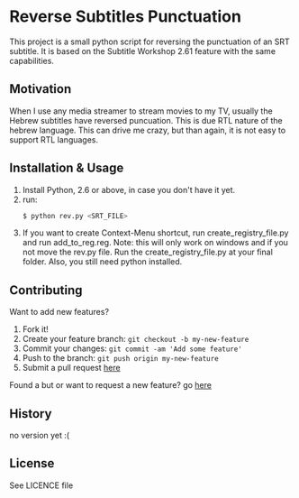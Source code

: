 # Reverse Subtitles Punctuation

This project is a small python script for reversing the punctuation of an SRT subtitle. It is based on the Subtitle Workshop 2.61 feature with the same capabilities.

## Motivation

When I use any media streamer to stream movies to my TV, usually the Hebrew subtitles have reversed puncuation. This is due RTL nature of the hebrew language. This can drive me crazy, but than again, it is not easy to support RTL languages.

## Installation & Usage

1. Install Python, 2.6 or above, in case you don't have it yet.
2. run:
    ```sh
    $ python rev.py <SRT_FILE>
    ```
3. If you want to create Context-Menu shortcut, run create_registry_file.py and run add_to_reg.reg. Note: this will only work on windows and if you not move the rev.py file. Run the create_registry_file.py at your final folder. Also, you still need python installed.

## Contributing

Want to add new features?

1. Fork it!
2. Create your feature branch: `git checkout -b my-new-feature`
3. Commit your changes: `git commit -am 'Add some feature'`
4. Push to the branch: `git push origin my-new-feature`
5. Submit a pull request [here](https://github.com/asafs/reverse-subtitles/pulls)

Found a but or want to request a new feature? go [here](https://github.com/asafs/reverse-subtitles/pulls)


## History

no version yet :(

## License

See LICENCE file
